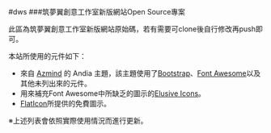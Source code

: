 #dws
###筑夢翼創意工作室新版網站Open Source專案

此區為筑夢翼創意工作室新版網站原始碼，若有需要可clone後自行修改再push即可。

本站所使用的元件如下：

* 來自 [Azmind](http://azmind.com/free-bootstrap-themes-templates/) 的 Andia 主題，該主題使用了[Bootstrap](http://getbootstrap.com)、[Font Awesome](http://fontawesome.io)以及其他未列出來的元件。
* 用來補充Font Awesome中所缺乏的圖示的[Elusive Icons](http://elusiveicons.com)。
* [FlatIcon](http://www.flaticon.com)所提供的免費圖示。

※上述列表會依照實際使用情況而進行更新。